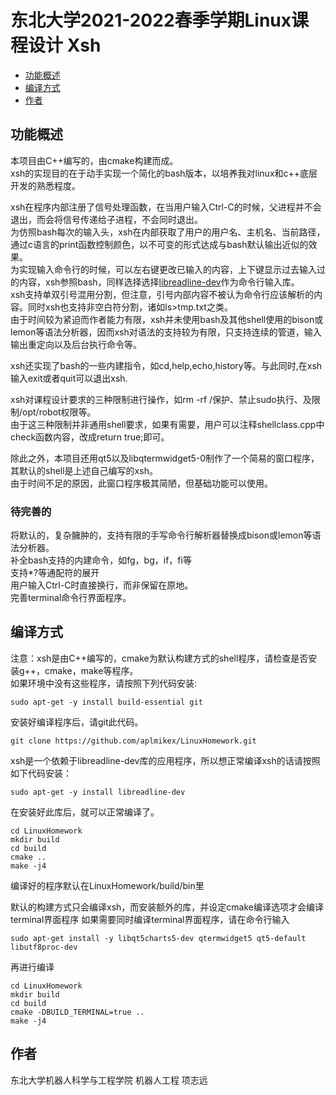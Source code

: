 # 东北大学2021-2022春季学期Linux课程设计 Xsh
* [功能概述](#功能概述)
* [编译方式](#编译方式)
* [作者](#作者)

## 功能概述

 本项目由C++编写的，由cmake构建而成。  
 xsh的实现目的在于动手实现一个简化的bash版本，以培养我对linux和c++底层开发的熟悉程度。

 xsh在程序内部注册了信号处理函数，在当用户输入Ctrl-C的时候，父进程并不会退出，而会将信号传递给子进程，不会同时退出。  
 为仿照bash每次的输入头，xsh在内部获取了用户的用户名、主机名、当前路径，通过c语言的print函数控制颜色，以不可变的形式达成与bash默认输出近似的效果。  
 为实现输入命令行的时候，可以左右键更改已输入的内容，上下键显示过去输入过的内容，xsh参照bash，同样选择选择[libreadline-dev](https://ftp.gnu.org/gnu/readline/)作为命令行输入库。  
 xsh支持单双引号混用分割，但注意，引号内部内容不被认为命令行应该解析的内容。同时xsh也支持非空白符分割，诸如ls>tmp.txt之类。  
 由于时间较为紧迫而作者能力有限，xsh并未使用bash及其他shell使用的bison或lemon等语法分析器，因而xsh对语法的支持较为有限，只支持连续的管道，输入输出重定向以及后台执行命令等。

 xsh还实现了bash的一些内建指令，如cd,help,echo,history等。与此同时,在xsh输入exit或者quit可以退出xsh.

 xsh对课程设计要求的三种限制进行操作，如rm -rf /保护、禁止sudo执行、及限制/opt/robot权限等。  
 由于这三种限制并非通用shell要求，如果有需要，用户可以注释shellclass.cpp中check函数内容，改成return true;即可。

 除此之外，本项目还用qt5以及libqtermwidget5-0制作了一个简易的窗口程序，其默认的shell是上述自己编写的xsh。  
 由于时间不足的原因，此窗口程序极其简陋，但基础功能可以使用。

### 待完善的
 将默认的，复杂臃肿的，支持有限的手写命令行解析器替换成bison或lemon等语法分析器。  
 补全bash支持的内建命令，如fg，bg，if，fi等  
 支持*?等通配符的展开  
 用户输入Ctrl-C时直接换行，而非保留在原地。  
 完善terminal命令行界面程序。

## 编译方式
 注意：xsh是由C++编写的，cmake为默认构建方式的shell程序，请检查是否安装g++，cmake，make等程序。  
 如果环境中没有这些程序，请按照下列代码安装:
 ```
sudo apt-get -y install build-essential git
 ```
 
 安装好编译程序后，请git此代码。
 ```
git clone https://github.com/aplmikex/LinuxHomework.git
 ```

 xsh是一个依赖于libreadline-dev库的应用程序，所以想正常编译xsh的话请按照如下代码安装：
 ```
sudo apt-get -y install libreadline-dev
 ```

 在安装好此库后，就可以正常编译了。
 ```
cd LinuxHomework
mkdir build
cd build
cmake ..
make -j4
 ```
 编译好的程序默认在LinuxHomework/build/bin里


 默认的构建方式只会编译xsh，而安装额外的库，并设定cmake编译选项才会编译terminal界面程序
 如果需要同时编译terminal界面程序，请在命令行输入
 ```
sudo apt-get install -y libqt5charts5-dev qtermwidget5 qt5-default libutf8proc-dev
 ```
 再进行编译
```
cd LinuxHomework
mkdir build
cd build
cmake -DBUILD_TERMINAL=true ..
make -j4
 ```
 ## 作者
    
东北大学机器人科学与工程学院 机器人工程 项志远